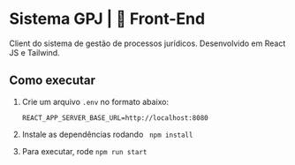 # Sistema GPJ | 🚀 Front-End
Client do sistema de gestão de processos jurídicos. Desenvolvido em React JS e Tailwind.

## Como executar
1. Crie um arquivo `.env` no formato abaixo:  
     
   ```
   REACT_APP_SERVER_BASE_URL=http://localhost:8080
   ```
2. Instale as dependências rodando ` npm install`
3. Para executar, rode `npm run start`
